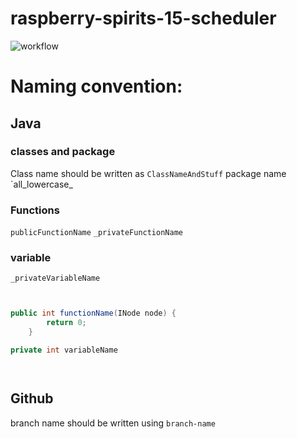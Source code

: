 # raspberry-spirits-15-scheduler
![workflow](https://github.com/SoftEng306-2021/project-1-raspberry-spirits-15/actions/workflows/maven.yml/badge.svg)






# Naming convention:


## Java


### classes and package

Class name should be written as `ClassNameAndStuff`
package name `all_lowercase_


### Functions
`publicFunctionName`
`_privateFunctionName`


### variable
`_privateVariableName`


```Java


public int functionName(INode node) {
        return 0;
    }

private int variableName




```

## Github

branch name should be written using `branch-name`





